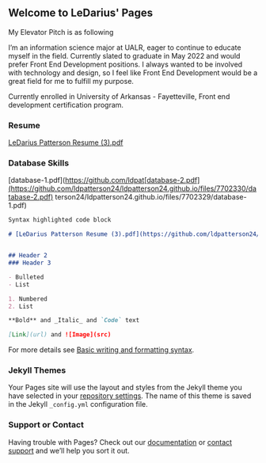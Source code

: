 ## Welcome to LeDarius' Pages
My Elevator Pitch is as following

I’m an information science major at UALR, eager to continue to educate myself in the field. Currently slated to graduate in May 2022 and would prefer Front End Development positions. I always wanted to be involved with technology and design, so I feel like Front End Development would be a great field for me to fulfill my purpose. 

Currently enrolled in University of Arkansas - Fayetteville, Front end development certification program. 

### Resume

[LeDarius Patterson Resume (3).pdf](https://github.com/ldpatterson24/ldpatterson24.github.io/files/7702288/LeDarius.Patterson.Resume.3.pdf)

### Database Skills
[database-1.pdf](https://github.com/ldpat[database-2.pdf](https://github.com/ldpatterson24/ldpatterson24.github.io/files/7702330/database-2.pdf)
terson24/ldpatterson24.github.io/files/7702329/database-1.pdf)



```markdown
Syntax highlighted code block

# [LeDarius Patterson Resume (3).pdf](https://github.com/ldpatterson24/ldpatterson24.github.io/files/7702249/LeDarius.Patterson.Resume.3.pdf)


## Header 2
### Header 3

- Bulleted
- List

1. Numbered
2. List

**Bold** and _Italic_ and `Code` text

[Link](url) and ![Image](src)
```

For more details see [Basic writing and formatting syntax](https://docs.github.com/en/github/writing-on-github/getting-started-with-writing-and-formatting-on-github/basic-writing-and-formatting-syntax).

### Jekyll Themes

Your Pages site will use the layout and styles from the Jekyll theme you have selected in your [repository settings](https://github.com/ldpatterson24/ldpatterson24.github.io/settings/pages). The name of this theme is saved in the Jekyll `_config.yml` configuration file.

### Support or Contact

Having trouble with Pages? Check out our [documentation](https://docs.github.com/categories/github-pages-basics/) or [contact support](https://support.github.com/contact) and we’ll help you sort it out.
